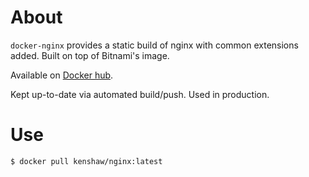 # About

`docker-nginx` provides a static build of nginx with common extensions added.
Built on top of Bitnami's image.

Available on [Docker hub][docker-hub].

Kept up-to-date via automated build/push. Used in production.

# Use

```sh
$ docker pull kenshaw/nginx:latest
```

[docker-hub]: https://hub.docker.com/r/kenshaw/nginx
